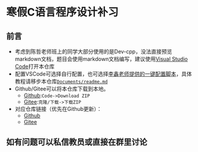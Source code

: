 # 寒假C语言程序设计补习

## 前言
- 考虑到陈哲老师班上的同学大部分使用的是Dev-cpp，没法直接预览markdown文档，题目会使用markdown文档编写，建议使用[Visual Studio Code](https://code.visualstudio.com/Download)打开本仓库
- 配置VSCode可选择自行配置，也可选择[李鑫老师提供的一键配置脚本](https://pan.nuaa.edu.cn/share/94f25b107a457f0ca0b1d7a8cd)，具体教程请移步本仓库[`Documents/readme.md`](./Documents/readme.md)
- Github/Gitee可以将本仓库下载到本地。
    - [Github](https://github.com/SHM-white/C_Language_Tutoring/archive/refs/heads/main.zip):`Code->Download ZIP`
    - [Gitee](https://gitee.com/SHM_white/C_Language_Tutoring/repository/archive/main.zip):`克隆/下载->下载ZIP`
- 对应仓库链接（优先在Github更新）：
    - [Github](https://github.com/SHM-white/C_Language_Tutoring)
    - [Gitee](https://gitee.com/SHM_white/C_Language_Tutoring)

## 如有问题可以私信教员或直接在群里讨论